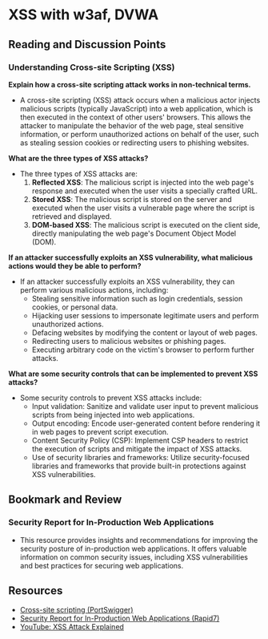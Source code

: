# XSS with w3af, DVWA

## Reading and Discussion Points

### Understanding Cross-site Scripting (XSS)
**Explain how a cross-site scripting attack works in non-technical terms.**
- A cross-site scripting (XSS) attack occurs when a malicious actor injects malicious scripts (typically JavaScript) into a web application, which is then executed in the context of other users' browsers. This allows the attacker to manipulate the behavior of the web page, steal sensitive information, or perform unauthorized actions on behalf of the user, such as stealing session cookies or redirecting users to phishing websites.

**What are the three types of XSS attacks?**
- The three types of XSS attacks are:
  1. **Reflected XSS**: The malicious script is injected into the web page's response and executed when the user visits a specially crafted URL.
  2. **Stored XSS**: The malicious script is stored on the server and executed when the user visits a vulnerable page where the script is retrieved and displayed.
  3. **DOM-based XSS**: The malicious script is executed on the client side, directly manipulating the web page's Document Object Model (DOM).

**If an attacker successfully exploits an XSS vulnerability, what malicious actions would they be able to perform?**
- If an attacker successfully exploits an XSS vulnerability, they can perform various malicious actions, including:
  - Stealing sensitive information such as login credentials, session cookies, or personal data.
  - Hijacking user sessions to impersonate legitimate users and perform unauthorized actions.
  - Defacing websites by modifying the content or layout of web pages.
  - Redirecting users to malicious websites or phishing pages.
  - Executing arbitrary code on the victim's browser to perform further attacks.

**What are some security controls that can be implemented to prevent XSS attacks?**
- Some security controls to prevent XSS attacks include:
  - Input validation: Sanitize and validate user input to prevent malicious scripts from being injected into web applications.
  - Output encoding: Encode user-generated content before rendering it in web pages to prevent script execution.
  - Content Security Policy (CSP): Implement CSP headers to restrict the execution of scripts and mitigate the impact of XSS attacks.
  - Use of security libraries and frameworks: Utilize security-focused libraries and frameworks that provide built-in protections against XSS vulnerabilities.

## Bookmark and Review

### Security Report for In-Production Web Applications
- This resource provides insights and recommendations for improving the security posture of in-production web applications. It offers valuable information on common security issues, including XSS vulnerabilities and best practices for securing web applications.

## Resources
- [Cross-site scripting (PortSwigger)](https://portswigger.net/web-security/cross-site-scripting)
- [Security Report for In-Production Web Applications (Rapid7)](https://www.rapid7.com/globalassets/_pdfs/whitepaperguide/rapid7-tcell-application-security-report.pdf)
- [YouTube: XSS Attack Explained](https://www.youtube.com/watch?v=qHHADT52L5s)
